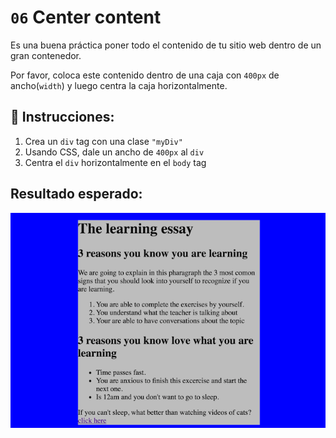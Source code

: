 # `06` Center content

Es una buena práctica poner todo el contenido de tu sitio web dentro de un gran contenedor.

Por favor, coloca este contenido dentro de una caja con `400px` de ancho(`width`) y luego centra la caja horizontalmente.

## 📝 Instrucciones:
1. Crea un `div` tag con una clase `"myDiv"`
2. Usando CSS, dale un ancho de `400px` al `div`
3. Centra el `div` horizontalmente en el `body` tag
## Resultado esperado:

![Centrar contenido](../../.learn/assets/XX6daZ3.png?raw=true)

